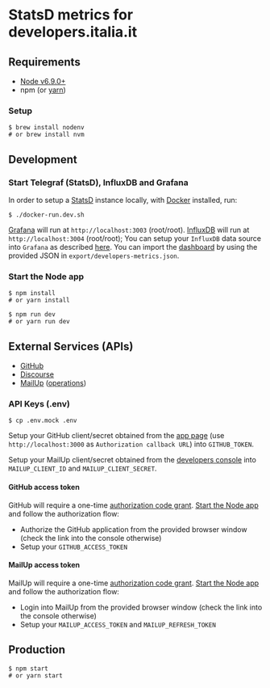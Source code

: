 # StatsD metrics for developers.italia.it

## Requirements
- [Node v6.9.0+](https://nodejs.org/en/download/releases/)
- npm (or [yarn](https://yarnpkg.com/))

### Setup
```
$ brew install nodenv
# or brew install nvm
```

## Development

### Start Telegraf (StatsD), InfluxDB and Grafana
In order to setup a [StatsD](https://github.com/etsy/statsd) instance locally, with [Docker](https://www.docker.com/get-docker) installed, run:

```
$ ./docker-run.dev.sh
```

[Grafana](https://github.com/grafana/grafana) will run at `http://localhost:3003` (root/root).
[InfluxDB](https://github.com/influxdata/influxdb) will run at `http://localhost:3004` (root/root);
You can setup your `InfluxDB` data source into `Grafana` as described [here](https://github.com/samuelebistoletti/docker-statsd-influxdb-grafana#add-data-source-on-grafana).
You can import the [dashboard](http://localhost:3003/dashboard/db/developers-metrics) by using the provided JSON in `export/developers-metrics.json`.

### <a name="node"></a> Start the Node app

```
$ npm install
# or yarn install
```

```
$ npm run dev
# or yarn run dev
```

## External Services (APIs)
- [GitHub](http://github-tools.github.io/github/docs/3.1.0/index.html)
- [Discourse](http://docs.discourse.org/)
- [MailUp](http://help.mailup.com/display/mailupapi/REST+API) ([operations](https://services.mailup.com/API/v1.1/Rest/ConsoleService.svc/help))

### API Keys (.env)

```
$ cp .env.mock .env
```

Setup your GitHub client/secret obtained from the [app page](https://github.com/settings/applications/new) (use `http://localhost:3000` as `Authorization callback URL`) into `GITHUB_TOKEN`.

Setup your MailUp client/secret obtained from the [developers console](http://help.mailup.com/display/mailupapi/Get+a+Developer+Account) into `MAILUP_CLIENT_ID` and `MAILUP_CLIENT_SECRET`.

#### GitHub access token
GitHub will require a one-time [authorization code grant](https://developer.github.com/apps/building-integrations/setting-up-and-registering-oauth-apps/about-authorization-options-for-oauth-apps/).
[Start the Node app](#node) and follow the authorization flow:
- Authorize the GitHub application from the provided browser window (check the link into the console otherwise)
- Setup your `GITHUB_ACCESS_TOKEN`

#### MailUp access token
MailUp will require a one-time [authorization code grant](http://help.mailup.com/display/mailupapi/Authenticating+with+OAuth+v2).
[Start the Node app](#node) and follow the authorization flow:
- Login into MailUp from the provided browser window (check the link into the console otherwise)
- Setup your `MAILUP_ACCESS_TOKEN` and `MAILUP_REFRESH_TOKEN`

## Production

```
$ npm start
# or yarn start
```
